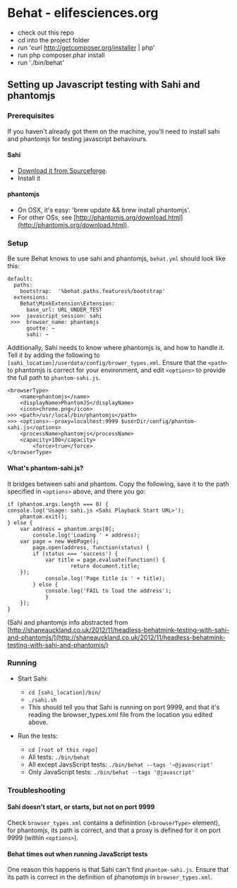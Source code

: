 Behat - elifesciences.org
=========================

* check out this repo
* cd into the project folder
* run 'curl http://getcomposer.org/installer | php'
* run php composer.phar install
* run './bin/behat'


## Setting up Javascript testing with Sahi and phantomjs ##

### Prerequisites ###
If you haven't already got them on the machine, you'll need to install sahi and phantomjs for testing javascript behaviours.

#### Sahi ####
* [Download it from Sourceforge](http://sourceforge.net/projects/sahi/files/sahi-v35/20110719/install_sahi_v35_20110719.jar/download).
* Install it

#### phantomjs ####
* On OSX, it's easy: 'brew update && brew install phantomjs'.
* For other OSs, see [http://phantomjs.org/download.html](http://phantomjs.org/download.html).

### Setup ###
Be sure Behat knows to use sahi and phantomjs, ```behat.yml``` should look like this:

    default:
      paths:
        bootstrap:  '%behat.paths.features%/bootstrap'
      extensions:
        Behat\MinkExtension\Extension:
          base_url: URL_UNDER_TEST
     >>>  javascript_session: sahi
     >>>  browser_name: phantomjs
          goutte: ~
          sahi: ~

Additionally, Sahi needs to know where phantomjs is, and how to handle it. Tell it by adding the following to ```[sahi_location]/userdata/config/brower_types.xml```. Ensure that the ```<path>``` to phantomjs is correct for your environment, and edit ```<options>``` to provide the full path to ```phantom-sahi.js```.

    <browserType>
        <name>phantomjs</name>
        <displayName>PhantomJS</displayName>
        <icon>chrome.png</icon>
    >>> <path>/usr/local/bin/phantomjs</path>
    >>> <options>--proxy=localhost:9999 $userDir/config/phantom-sahi.js</options>
        <processName>phantomjs</processName>
        <capacity>100</capacity>
            <force>true</force>
    </browserType>

#### What's phantom-sahi.js? ####
It bridges between sahi and phantom. Copy the following, save it to the path specified in ```<options>``` above, and there you go:

    if (phantom.args.length === 0) {
    console.log('Usage: sahi.js <Sahi Playback Start URL>');
        phantom.exit();
    } else {
        var address = phantom.args[0];
            console.log('Loading ' + address);
        var page = new WebPage();
            page.open(address, function(status) {
            if (status === 'success') {
                var title = page.evaluate(function() {
                        return document.title;
        });
                console.log('Page title is ' + title);
            } else {
                console.log('FAIL to load the address');
                }
        });
    }


(Sahi and phantomjs info abstracted from [http://shaneauckland.co.uk/2012/11/headless-behatmink-testing-with-sahi-and-phantomjs/](http://shaneauckland.co.uk/2012/11/headless-behatmink-testing-with-sahi-and-phantomjs/)

### Running ###
* Start Sahi:
    * ```cd [sahi_location]/bin/```
    * ```./sahi.sh```
    * This should tell you that Sahi is running on port 9999, and that it's reading the browser_types.xml file from the location you edited above.

* Run the tests:
    * ```cd [root of this repo]```
    * All tests: ```./bin/behat```
    * All except JavsScript tests: ```./bin/behat --tags '~@javascript'```
    * Only JavaScript tests: ```./bin/behat --tags '@javascript'```


### Troubleshooting ###
#### Sahi doesn't start, or starts, but not on port 9999 ####
Check ```browser_types.xml``` contains a definintion (```<browserType>``` element), for phantomjs, its path is correct, and that a proxy is defined for it on port 9999 (within ```<options>```).

#### Behat times out when running JavaScript tests ####
One reason this happens is that Sahi can't find ```phantom-sahi.js```. Ensure that its path is correct in the definition of phanotomjs in ```browser_types.xml```.

